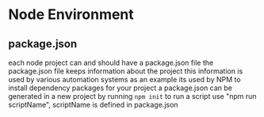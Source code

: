 # Node Environment

## package.json
each node project can and should have a package.json file
the package.json file keeps information about the project
this information is used by various automation systems
as an example its used by NPM to install dependency packages for your project
a package.json can be generated in a new project by running `npm init`
to run a script use "npm run scriptName", scriptName is defined in package.json
